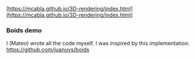 [https://mcabla.github.io/3D-rendering/index.html](https://mcabla.github.io/3D-rendering/index.html)

### Boids demo

I (Mateo) wrote all the code myself. I was inspired by this implementation: https://github.com/juanuys/boids

